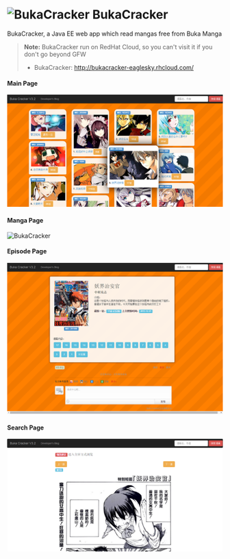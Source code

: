 ![BukaCracker](/images/banner.png)
BukaCracker
=======================
BukaCracker, a Java EE web app which read mangas free from Buka Manga
> **Note:** BukaCracker run on RedHat Cloud, so you can't visit it if you don't go beyond GFW
> - BukaCracker: http://bukacracker-eaglesky.rhcloud.com/

#### Main Page
![BukaCracker](/images/BukaCracker.png)

#### Manga Page
![BukaCracker](/images/BukaCracker1.png)

#### Episode Page
![BukaCracker](/images/BukaCracker2.png)

#### Search Page
![BukaCracker](/images/BukaCracker3.png)
